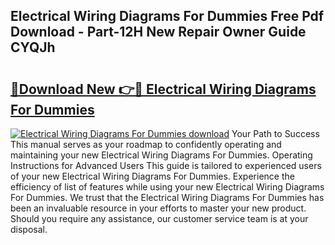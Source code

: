 ## Electrical Wiring Diagrams For Dummies Free Pdf Download - Part-12H New Repair Owner Guide CYQJh

# <h2><a href="http://dfis86.blite.top/?on=Electrical+Wiring+Diagrams+For+Dummies">🔗Download New 👉🔴 Electrical Wiring Diagrams For Dummies</a></h2>

[![Electrical Wiring Diagrams For Dummies download](https://i.imgur.com/lujVjoI.png)](http://dfis86.blite.top/?on=Electrical+Wiring+Diagrams+For+Dummies)
Your Path to Success This manual serves as your roadmap to confidently operating and maintaining your new Electrical Wiring Diagrams For Dummies. Operating Instructions for Advanced Users This guide is tailored to experienced users of your new Electrical Wiring Diagrams For Dummies. Experience the efficiency of list of features while using your new Electrical Wiring Diagrams For Dummies. We trust that the Electrical Wiring Diagrams For Dummies has been an invaluable resource in your efforts to master your new product. Should you require any assistance, our customer service team is at your disposal.
